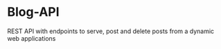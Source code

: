 # Blog-API


REST API with endpoints to serve, post and delete posts from a dynamic web applications
